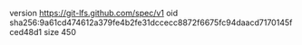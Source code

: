version https://git-lfs.github.com/spec/v1
oid sha256:9a61cd474612a379fe4b2fe31dccecc8872f6675fc94daacd7170145fced48d1
size 450

